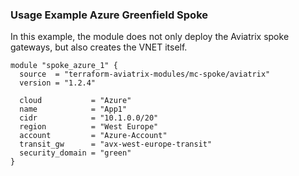 ### Usage Example Azure Greenfield Spoke

In this example, the module does not only deploy the Aviatrix spoke gateways, but also creates the VNET itself.

```
module "spoke_azure_1" {
  source  = "terraform-aviatrix-modules/mc-spoke/aviatrix"
  version = "1.2.4"

  cloud           = "Azure"
  name            = "App1"
  cidr            = "10.1.0.0/20"
  region          = "West Europe"
  account         = "Azure-Account"
  transit_gw      = "avx-west-europe-transit"
  security_domain = "green"
}
```